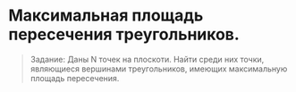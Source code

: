 # Максимальная площадь пересечения треугольников.
>Задание: Даны N точек на плоскоти. Найти среди них точки, являющиеся вершинами треугольников, имеющих максимальную площадь пересечения.
